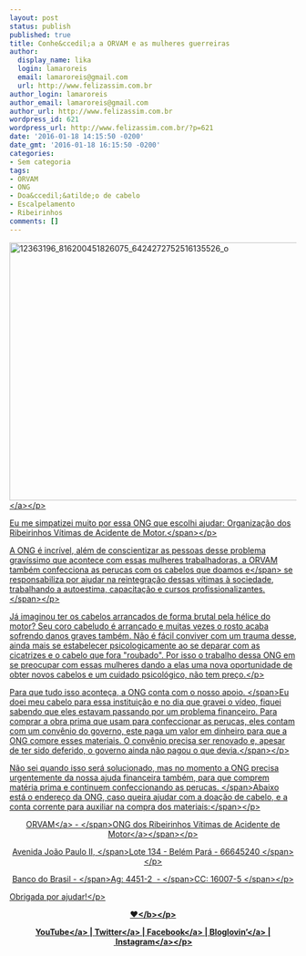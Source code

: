 ```yaml
---
layout: post
status: publish
published: true
title: Conhe&ccedil;a a ORVAM e as mulheres guerreiras
author:
  display_name: lika
  login: lamaroreis
  email: lamaroreis@gmail.com
  url: http://www.felizassim.com.br
author_login: lamaroreis
author_email: lamaroreis@gmail.com
author_url: http://www.felizassim.com.br
wordpress_id: 621
wordpress_url: http://www.felizassim.com.br/?p=621
date: '2016-01-18 14:15:50 -0200'
date_gmt: '2016-01-18 16:15:50 -0200'
categories:
- Sem categoria
tags:
- ORVAM
- ONG
- Doa&ccedil;&atilde;o de cabelo
- Escalpelamento
- Ribeirinhos
comments: []
---
```

<p class="p1"><a href="http:&#47;&#47;www.felizassim.com.br&#47;wp-content&#47;uploads&#47;2016&#47;01&#47;12363196_816200451826075_6424272752516135526_o.jpg"><img class="aligncenter size-large wp-image-622" src="http:&#47;&#47;www.felizassim.com.br&#47;wp-content&#47;uploads&#47;2016&#47;01&#47;12363196_816200451826075_6424272752516135526_o-1024x724.jpg" alt="12363196_816200451826075_6424272752516135526_o" width="640" height="453" &#47;><&#47;a><&#47;p></p>
<p class="p1"><span class="s1">Eu me simpatizei muito&nbsp;por essa ONG que escolhi ajudar: Organiza&ccedil;&atilde;o dos Ribeirinhos V&iacute;timas de Acidente de Motor.<&#47;span><&#47;p></p>
<p class="p1"><span class="s1">A ONG &eacute; incr&iacute;vel, al&eacute;m de conscientizar as pessoas desse problema grav&iacute;ssimo que acontece com essas mulheres trabalhadoras, a ORVAM tamb&eacute;m confecciona as perucas com os cabelos que doamos e<&#47;span><span class="s1">&nbsp;se responsabiliza por ajudar na reintegra&ccedil;&atilde;o dessas v&iacute;timas &agrave; sociedade, trabalhando a autoestima, capacita&ccedil;&atilde;o e cursos profissionalizantes.<&#47;span><&#47;p></p>
<p class="p1">J&aacute; imaginou ter os cabelos arrancados de forma brutal pela h&eacute;lice do motor? Seu coro cabeludo &eacute; arrancado&nbsp;e muitas vezes o rosto acaba sofrendo danos graves tamb&eacute;m. N&atilde;o &eacute; f&aacute;cil conviver com um trauma desse, ainda mais se estabelecer psicologicamente ao se deparar com as cicatrizes e o cabelo que fora "roubado". Por isso o trabalho dessa ONG em se preocupar com essas mulheres dando a elas uma nova oportunidade de obter novos cabelos e um cuidado psicol&oacute;gico, n&atilde;o tem pre&ccedil;o.<&#47;p></p>
<p class="p1"><span class="s1">Para que tudo isso aconte&ccedil;a, a ONG conta com o nosso&nbsp;apoio.&nbsp;<&#47;span><span class="s1">Eu doei meu cabelo para essa institui&ccedil;&atilde;o e no dia que gravei o v&iacute;deo, fiquei sabendo que eles estavam passando por um problema financeiro. Para comprar a obra prima que usam para confeccionar as perucas, eles contam com um conv&ecirc;nio do governo, este paga um valor em dinheiro para que a ONG compre esses materiais. O&nbsp;conv&ecirc;nio precisa ser renovado e, apesar de ter sido deferido, o governo ainda n&atilde;o pagou o que devia.<&#47;span><&#47;p></p>
<p class="p1"><span class="s1">N&atilde;o sei quando isso ser&aacute; solucionado, mas no momento a ONG precisa urgentemente da nossa ajuda financeira tamb&eacute;m, para que comprem mat&eacute;ria prima e&nbsp;continuem confeccionando as perucas.&nbsp;<&#47;span><span class="s1">Abaixo est&aacute; o endere&ccedil;o da ONG, caso queira ajudar com a doa&ccedil;&atilde;o de cabelo, e a conta corrente para auxiliar&nbsp;na compra dos materiais:<&#47;span><&#47;p></p>
<p class="p1" style="text-align: center;"><span class="s1"><a href="https:&#47;&#47;www.facebook.com&#47;OrvamBelem&#47;?fref=ts" target="_blank">ORVAM<&#47;a> -&nbsp;<&#47;span><span class="s1"><a href="https:&#47;&#47;www.facebook.com&#47;orvam.ong" target="_blank">ONG dos Ribeirinhos V&iacute;timas de Acidente de Motor<&#47;a><&#47;span><&#47;p></p>
<p class="p3" style="text-align: center;"><span class="s1">Avenida Jo&atilde;o Paulo II,&nbsp;<&#47;span><span class="s1">Lote 134 -&nbsp;Bel&eacute;m Par&aacute; -&nbsp;66645240&nbsp;<&#47;span><&#47;p></p>
<p class="p3" style="text-align: center;"><span class="s2">Banco do Brasil -&nbsp;<&#47;span>Ag:&nbsp;<span class="s2">4451-2 &nbsp;-&nbsp;<&#47;span><span class="s2">CC: 16007-5&nbsp;<&#47;span><&#47;p></p>
<p class="p3" style="text-align: left;">Obrigada por&nbsp;ajudar!<&#47;p></p>
<p style="text-align: center;"><b>&hearts;<&#47;b><&#47;p></p>
<p style="text-align: center;"><a href="https:&#47;&#47;www.youtube.com&#47;channel&#47;UCTk3xkOSzWzf8Ba-wJN8jDA" target="_blank">YouTube<&#47;a> |&nbsp;<a href="https:&#47;&#47;twitter.com&#47;lettiicee" target="_blank">Twitter<&#47;a>&nbsp;|&nbsp;<a href="http:&#47;&#47;www.facebook.com&#47;blogfelizassim" target="_blank">Facebook<&#47;a>&nbsp;|&nbsp;<a href="https:&#47;&#47;www.bloglovin.com&#47;blogs&#47;feliz-assim-14224049" target="_blank">Bloglovin&rsquo;<&#47;a>&nbsp;|&nbsp;<a href="http:&#47;&#47;instagram.com&#47;lettiicee" target="_blank">Instagram<&#47;a><&#47;p></p>
